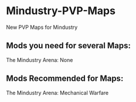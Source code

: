 # Mindustry-PVP-Maps
New PVP Maps for Mindustry

Mods you need for several Maps:
-------------------------------
The Mindustry Arena: None




Mods Recommended for Maps:
------------------------------
The Mindustry Arena: Mechanical Warfare
